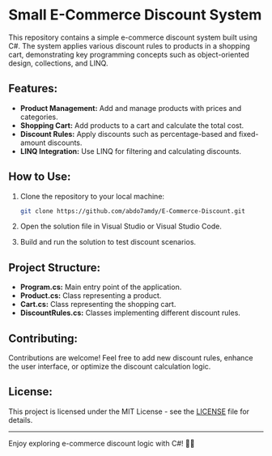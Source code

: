 # Small E-Commerce Discount System

This repository contains a simple e-commerce discount system built using C#. The system applies various discount rules to products in a shopping cart, demonstrating key programming concepts such as object-oriented design, collections, and LINQ.

## **Features:**

- **Product Management:** Add and manage products with prices and categories.
- **Shopping Cart:** Add products to a cart and calculate the total cost.
- **Discount Rules:** Apply discounts such as percentage-based and fixed-amount discounts.
- **LINQ Integration:** Use LINQ for filtering and calculating discounts.

## **How to Use:**

1. Clone the repository to your local machine:
   ```bash
   git clone https://github.com/abdo7amdy/E-Commerce-Discount.git
   ```

2. Open the solution file in Visual Studio or Visual Studio Code.

3. Build and run the solution to test discount scenarios.

## **Project Structure:**

- **Program.cs:** Main entry point of the application.
- **Product.cs:** Class representing a product.
- **Cart.cs:** Class representing the shopping cart.
- **DiscountRules.cs:** Classes implementing different discount rules.

## **Contributing:**
Contributions are welcome! Feel free to add new discount rules, enhance the user interface, or optimize the discount calculation logic.

## **License:**
This project is licensed under the MIT License - see the [LICENSE](LICENSE) file for details.

---

Enjoy exploring e-commerce discount logic with C#! 🛒💸
